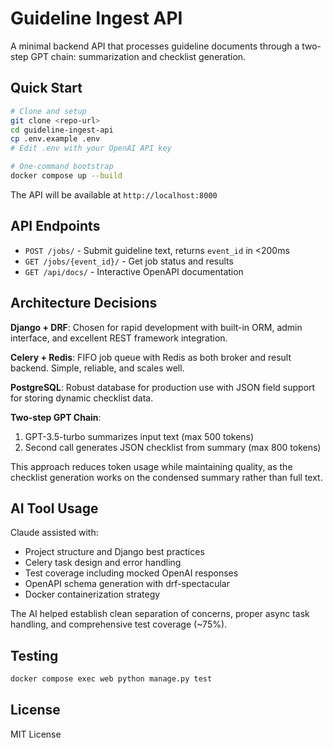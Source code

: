 # Guideline Ingest API

A minimal backend API that processes guideline documents through a two-step GPT chain: summarization and checklist generation.

## Quick Start

```bash
# Clone and setup
git clone <repo-url>
cd guideline-ingest-api
cp .env.example .env
# Edit .env with your OpenAI API key

# One-command bootstrap
docker compose up --build
```

The API will be available at `http://localhost:8000`

## API Endpoints

- `POST /jobs/` - Submit guideline text, returns `event_id` in <200ms
- `GET /jobs/{event_id}/` - Get job status and results
- `GET /api/docs/` - Interactive OpenAPI documentation

## Architecture Decisions

**Django + DRF**: Chosen for rapid development with built-in ORM, admin interface, and excellent REST framework integration.

**Celery + Redis**: FIFO job queue with Redis as both broker and result backend. Simple, reliable, and scales well.

**PostgreSQL**: Robust database for production use with JSON field support for storing dynamic checklist data.

**Two-step GPT Chain**: 
1. GPT-3.5-turbo summarizes input text (max 500 tokens)
2. Second call generates JSON checklist from summary (max 800 tokens)

This approach reduces token usage while maintaining quality, as the checklist generation works on the condensed summary rather than full text.

## AI Tool Usage

Claude assisted with:
- Project structure and Django best practices
- Celery task design and error handling
- Test coverage including mocked OpenAI responses
- OpenAPI schema generation with drf-spectacular
- Docker containerization strategy

The AI helped establish clean separation of concerns, proper async task handling, and comprehensive test coverage (~75%).

## Testing

```bash
docker compose exec web python manage.py test
```

## License

MIT License